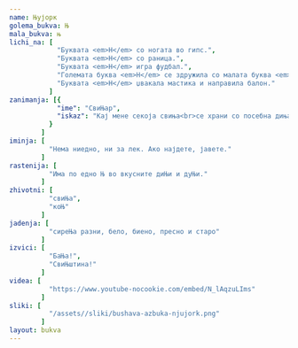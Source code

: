 ```yaml
---
name: Њујорк
golema_bukva: Њ
mala_bukva: њ
lichi_na: [
            "Буквата <em>Н</em> со ногата во гипс.",
            "Буквата <em>Н</em> со раница.",
            "Буквата <em>Н</em> игра фудбал.",
            "Големата буква <em>Н</em> се здружила со малата буква <em>о</em>.",
            "Буквата <em>Н</em> џвакала мастика и направила балон."
          ]
zanimanja: [{
            "ime": "СвиЊар",
            "iskaz": "Кај мене секоја свиња<br>се храни со посебна диња."
          }
        ]
iminja: [
          "Нема ниедно, ни за лек. Ако најдете, јавете."
        ]
rastenija: [
          "Има по едно Њ во вкусните диЊи и дуЊи."
        ]
zhivotni: [
          "свиЊа",
          "коЊ"
        ]
jadenja: [
          "сиреЊа разни, бело, биено, пресно и старо"
        ]
izvici: [
          "БаЊа!",
          "СвиЊштина!"
        ]
videa: [
          "https://www.youtube-nocookie.com/embed/N_lAqzuLIms"
        ]
sliki: [
          "/assets//sliki/bushava-azbuka-njujork.png"
        ]
layout: bukva
---
```

